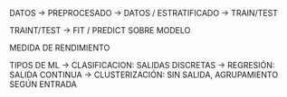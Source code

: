 DATOS -> PREPROCESADO -> DATOS / ESTRATIFICADO -> TRAIN/TEST

TRAINT/TEST -> FIT / PREDICT SOBRE MODELO

MEDIDA DE RENDIMIENTO

TIPOS DE ML
-> CLASIFICACION: SALIDAS DISCRETAS
-> REGRESIÓN: SALIDA CONTINUA
-> CLUSTERIZACIÓN: SIN SALIDA, AGRUPAMIENTO SEGÚN ENTRADA
